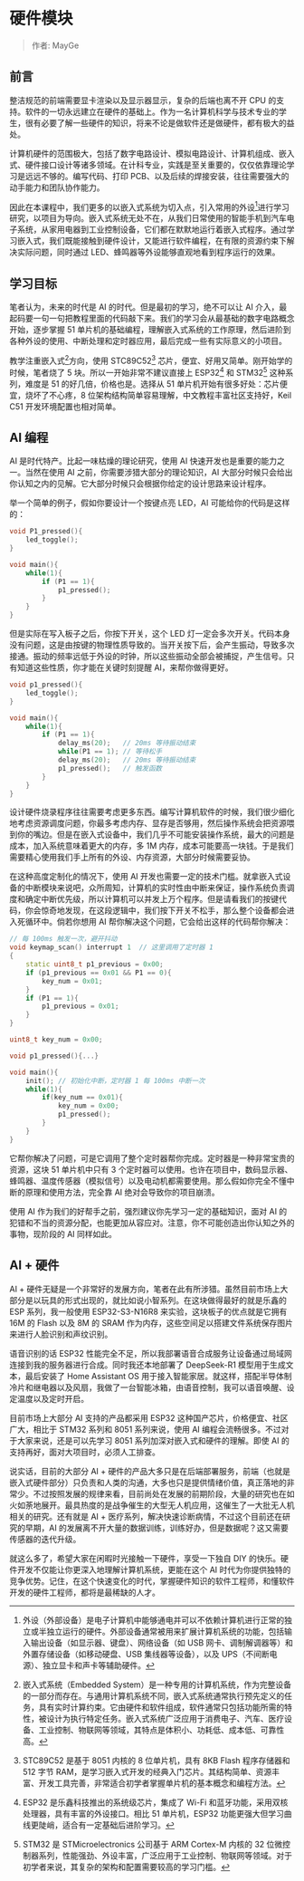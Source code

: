 # 硬件模块

> 作者: MayGe

## 前言

整洁规范的前端需要显卡渲染以及显示器显示，复杂的后端也离不开 CPU 的支持。软件的一切永远建立在硬件的基础上。作为一名计算机科学与技术专业的学生，很有必要了解一些硬件的知识，将来不论是做软件还是做硬件，都有极大的益处。

计算机硬件的范围极大，包括了数字电路设计、模拟电路设计、计算机组成、嵌入式、硬件接口设计等诸多领域。在计科专业，实践是至关重要的，仅仅依靠理论学习是远远不够的。编写代码、打印 PCB、以及后续的焊接安装，往往需要强大的动手能力和团队协作能力。

因此在本课程中，我们更多的以嵌入式系统为切入点，引入常用的外设[^peripherals]进行学习研究，以项目为导向。嵌入式系统无处不在，从我们日常使用的智能手机到汽车电子系统，从家用电器到工业控制设备，它们都在默默地运行着嵌入式程序。通过学习嵌入式，我们既能接触到硬件设计，又能进行软件编程，在有限的资源约束下解决实际问题，同时通过 LED、蜂鸣器等外设能够直观地看到程序运行的效果。

[^peripherals]: 外设（外部设备）是电子计算机中能够通电并可以不依赖计算机进行正常的独立或半独立运行的硬件。外部设备通常被用来扩展计算机系统的功能，包括输入输出设备（如显示器、键盘）、网络设备（如 USB 网卡、调制解调器等）和外置存储设备（如移动硬盘、USB 集线器等设备），以及 UPS（不间断电源）、独立显卡和声卡等辅助硬件。

## 学习目标

笔者认为，未来的时代是 AI 的时代。但是最初的学习，绝不可以让 AI 介入，最起码要一句一句把教程里面的代码敲下来。我们的学习会从最基础的数字电路概念开始，逐步掌握 51 单片机的基础编程，理解嵌入式系统的工作原理，然后进阶到各种外设的使用、中断处理和定时器应用，最后完成一些有实际意义的小项目。

教学注重嵌入式[^嵌入式]方向，使用 STC89C52[^51单片机] 芯片，便宜、好用又简单。刚开始学的时候，笔者烧了 5 块。所以一开始非常不建议直接上 ESP32[^esp32] 和 STM32[^stm32] 这种系列，难度是 51 的好几倍，价格也是。选择从 51 单片机开始有很多好处：芯片便宜，烧坏了不心疼，8 位架构结构简单容易理解，中文教程丰富社区支持好，Keil C51 开发环境配置也相对简单。

[^嵌入式]: 嵌入式系统（Embedded System）是一种专用的计算机系统，作为完整设备的一部分而存在。与通用计算机系统不同，嵌入式系统通常执行预先定义的任务，具有实时计算约束。它由硬件和软件组成，软件通常只包括功能所需的特性，被设计为执行特定任务。嵌入式系统广泛应用于消费电子、汽车、医疗设备、工业控制、物联网等领域，其特点是体积小、功耗低、成本低、可靠性高。

[^51单片机]: STC89C52 是基于 8051 内核的 8 位单片机，具有 8KB Flash 程序存储器和 512 字节 RAM，是学习嵌入式开发的经典入门芯片。其结构简单、资源丰富、开发工具完善，非常适合初学者掌握单片机的基本概念和编程方法。

[^esp32]: ESP32 是乐鑫科技推出的系统级芯片，集成了 Wi-Fi 和蓝牙功能，采用双核处理器，具有丰富的外设接口。相比 51 单片机，ESP32 功能更强大但学习曲线更陡峭，适合有一定基础后进阶学习。

[^stm32]: STM32 是 STMicroelectronics 公司基于 ARM Cortex-M 内核的 32 位微控制器系列，性能强劲、外设丰富，广泛应用于工业控制、物联网等领域。对于初学者来说，其复杂的架构和配置需要较高的学习门槛。

## AI 编程

AI 是时代特产。比起一味枯燥的理论研究，使用 AI 快速开发也是重要的能力之一。当然在使用 AI 之前，你需要涉猎大部分的理论知识，AI 大部分时候只会给出你认知之内的见解。它大部分时候只会根据你给定的设计思路来设计程序。

举一个简单的例子，假如你要设计一个按键点亮 LED，AI 可能给你的代码是这样的：

```cpp
void P1_pressed(){
    led_toggle();
}

void main(){
    while(1){
        if (P1 == 1){
            p1_pressed();
        }
    }
}
```

但是实际在写入板子之后，你按下开关，这个 LED 灯一定会多次开关。代码本身没有问题，这是由按键的物理性质导致的。当开关按下后，会产生振动，导致多次接通。振动的频率远低于外设的时钟，所以这些振动全部会被捕捉，产生信号。只有知道这些性质，你才能在关键时刻提醒 AI，来帮你做得更好。

```cpp
void p1_pressed(){
    led_toggle();
}

void main(){
    while(1){
        if (P1 == 1){
            delay_ms(20);   // 20ms 等待振动结束
            while(P1 == 1); // 等待松手
            delay_ms(20);   // 20ms 等待振动结束
            p1_pressed();   // 触发函数
        }
    }
}
```

设计硬件烧录程序往往需要考虑更多东西。编写计算机软件的时候，我们很少细化地考虑资源调度问题，你最多考虑内存、显存是否够用，然后操作系统会把资源喂到你的嘴边。但是在嵌入式设备中，我们几乎不可能安装操作系统，最大的问题是成本，加入系统意味着更大的内存，多 1M 内存，成本可能要高一块钱。于是我们需要精心使用我们手上所有的外设、内存资源，大部分时候需要妥协。

在这种高度定制化的情况下，使用 AI 开发也需要一定的技术门槛。就拿嵌入式设备的中断模块来说吧，众所周知，计算机的实时性由中断来保证，操作系统负责调度和确定中断优先级，所以计算机可以并发上万个程序。但是请看我们的按键代码，你会惊奇地发现，在这段逻辑中，我们按下开关不松手，那么整个设备都会进入死循环中。倘若你想用 AI 帮你解决这个问题，它会给出这样的代码帮你解决：

```cpp
// 每 100ms 触发一次，避开抖动
void keymap_scan() interrupt 1  // 这里调用了定时器 1
{
    static uint8_t p1_previous = 0x00;
    if (p1_previous == 0x01 && P1 == 0){
        key_num = 0x01;
    }
    if (P1 == 1){
        p1_previous = 0x01;
    }
}

uint8_t key_num = 0x00;

void p1_pressed(){...}

void main(){
    init(); // 初始化中断，定时器 1 每 100ms 中断一次
    while(1){
        if(key_num == 0x01){
            key_num = 0x00;
            p1_pressed();
        }
    }
}
```

它帮你解决了问题，可是它调用了整个定时器帮你完成。定时器是一种非常宝贵的资源，这块 51 单片机中只有 3 个定时器可以使用。也许在项目中，数码显示器、蜂鸣器、温度传感器（模拟信号）以及电动机都需要使用。那么假如你完全不懂中断的原理和使用方法，完全靠 AI 绝对会导致你的项目崩溃。

使用 AI 作为我们的好帮手之前，强烈建议你先学习一定的基础知识，面对 AI 的犯错和不当的资源分配，也能更加从容应对。注意，你不可能创造出你认知之外的事物，现阶段的 AI 同样如此。

## AI + 硬件

AI + 硬件无疑是一个非常好的发展方向，笔者在此有所涉猎。虽然目前市场上大部分是以玩具的形式出现的，就比如说小智系列。在这块做得最好的就是乐鑫的 ESP 系列，我一般使用 ESP32-S3-N16R8 来实验，这块板子的优点就是它拥有 16M 的 Flash 以及 8M 的 SRAM 作为内存，这些空间足以搭建文件系统保存图片来进行人脸识别和声纹识别。

语音识别的话 ESP32 性能完全不足，所以我部署语音合成服务让设备通过局域网连接到我的服务器进行合成。同时我还本地部署了 DeepSeek-R1 模型用于生成文本，最后安装了 Home Assistant OS 用于接入智能家居。就这样，搭配半导体制冷片和继电器以及风扇，我做了一台智能冰箱，由语音控制，我可以语音唤醒、设定温度以及定时开启。

目前市场上大部分 AI 支持的产品都采用 ESP32 这种国产芯片，价格便宜、社区广大，相比于 STM32 系列和 8051 系列来说，使用 AI 编程会流畅很多。不过对于大家来说，还是可以先学习 8051 系列加深对嵌入式和硬件的理解。即使 AI 的支持再好，面对大项目时，必须人工排查。

说实话，目前的大部分 AI + 硬件的产品大多只是在后端部署服务，前端（也就是嵌入式硬件部分）只负责和人类的沟通，大多也只是提供情绪价值，真正落地的非常少。不过按照发展的规律来看，目前尚处在发展的前期阶段，大量的研究也在如火如荼地展开。最具热度的是战争催生的大型无人机应用，这催生了一大批无人机相关的研究。还有就是 AI + 医疗系列，解决快速诊断病情，不过这个目前还在研究的早期，AI 的发展离不开大量的数据训练，训练好办，但是数据呢？这又需要传感器的迭代升级。

就这么多了，希望大家在闲暇时光接触一下硬件，享受一下独自 DIY 的快乐。硬件开发不仅能让你更深入地理解计算机系统，更能在这个 AI 时代为你提供独特的竞争优势。记住，在这个快速变化的时代，掌握硬件知识的软件工程师，和懂软件开发的硬件工程师，都将是最稀缺的人才。

